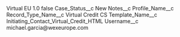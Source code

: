 <?xml version="1.0" encoding="UTF-8"?>
<CustomMetadata xmlns="http://soap.sforce.com/2006/04/metadata" xmlns:xsi="http://www.w3.org/2001/XMLSchema-instance" xmlns:xsd="http://www.w3.org/2001/XMLSchema">
    <label>Virtual EU 1.0</label>
    <protected>false</protected>
    <values>
        <field>Case_Status__c</field>
        <value xsi:type="xsd:string">New</value>
    </values>
    <values>
        <field>Notes__c</field>
        <value xsi:nil="true"/>
    </values>
    <values>
        <field>Profile_Name__c</field>
        <value xsi:nil="true"/>
    </values>
    <values>
        <field>Record_Type_Name__c</field>
        <value xsi:type="xsd:string">Virtual Credit CS</value>
    </values>
    <values>
        <field>Template_Name__c</field>
        <value xsi:type="xsd:string">Initiating_Contact_Virtual_Credit_HTML</value>
    </values>
    <values>
        <field>Username__c</field>
        <value xsi:type="xsd:string">michael.garcia@wexeurope.com</value>
    </values>
</CustomMetadata>
